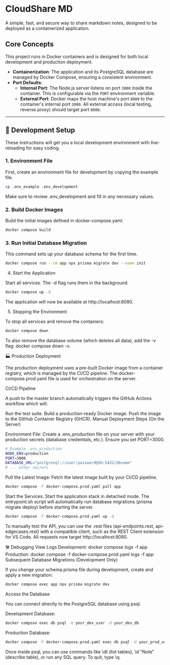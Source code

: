 # CloudShare MD

A simple, fast, and secure way to share markdown notes, designed to be deployed as a containerized application.

## Core Concepts

This project runs in Docker containers and is designed for both local development and production deployment.

- **Containerization**: The application and its PostgreSQL database are managed by Docker Compose, ensuring a consistent environment.
- **Port Defaults**:
  - **Internal Port**: The Node.js server listens on port `3000` inside the container. This is configurable via the `PORT` environment variable.
  - **External Port**: Docker maps the host machine's port `8080` to the container's internal port `3000`. All external access (local testing, reverse proxy) should target port `8080`.

---

## 🚀 Development Setup

These instructions will get you a local development environment with live-reloading for easy coding.

### 1. Environment File

First, create an environment file for development by copying the example file.

```bash
cp .env_example .env_development
```

Make sure to review .env_development and fill in any necessary values.

### 2. Build Docker Images

Build the initial images defined in docker-compose.yaml.

```bash
docker compose build
```

### 3. Run Initial Database Migration

This command sets up your database schema for the first time.

```bash
docker compose run --rm app npx prisma migrate dev --name init
```

4. Start the Application

Start all services. The -d flag runs them in the background.

```bash
docker compose up -d
```

The application will now be available at http://localhost:8080.

5. Stopping the Environment

To stop all services and remove the containers:

```bash
docker compose down
```

To also remove the database volume (which deletes all data), add the -v flag: docker compose down -v.

🏭 Production Deployment

The production deployment uses a pre-built Docker image from a container registry, which is managed by the CI/CD pipeline. The docker-compose.prod.yaml file is used for orchestration on the server.

CI/CD Pipeline

A push to the master branch automatically triggers the GitHub Actions workflow which will:

Run the test suite.
Build a production-ready Docker image.
Push the image to the GitHub Container Registry (GHCR).
Manual Deployment Steps (On the Server)

Environment File: Create a .env_production file on your server with your production secrets (database credentials, etc.). Ensure you set PORT=3000.

```bash
# Example .env_production
NODE_ENV=production
PORT=3000
DATABASE_URL="postgresql://user:password@db:5432/dbname"
# ... other secrets
```

Pull the Latest Image: Fetch the latest image built by your CI/CD pipeline.

```bash
docker compose -f docker-compose.prod.yaml pull app
```

Start the Services: Start the application stack in detached mode. The entrypoint.sh script will automatically run database migrations (prisma migrate deploy) before starting the server.

```bash
docker compose -f docker-compose.prod.yaml up -d
```

To manually test the API, you can use the .rest files (api-endpoints.rest, api-edgecases.rest) with a compatible client, such as the REST Client extension for VS Code. All requests now target http://localhost:8080.

🛠️ Debugging
View Logs
Development: docker compose logs -f app
Production: docker compose -f docker-compose.prod.yaml logs -f app
Subsequent Database Migrations (Development Only)

If you change your schema.prisma file during development, create and apply a new migration:

```bash
docker compose exec app npx prisma migrate dev
```

Access the Database

You can connect directly to the PostgreSQL database using psql.

Development Database:

```bash
docker compose exec db psql -U your_dev_user -d your_dev_db
````

Production Database:

```bash
docker compose -f docker-compose.prod.yaml exec db psql -U your_prod_user -d your_prod_db
```

Once inside psql, you can use commands like \dt (list tables), \d "Note" (describe table), or run any SQL query. To quit, type \q.
